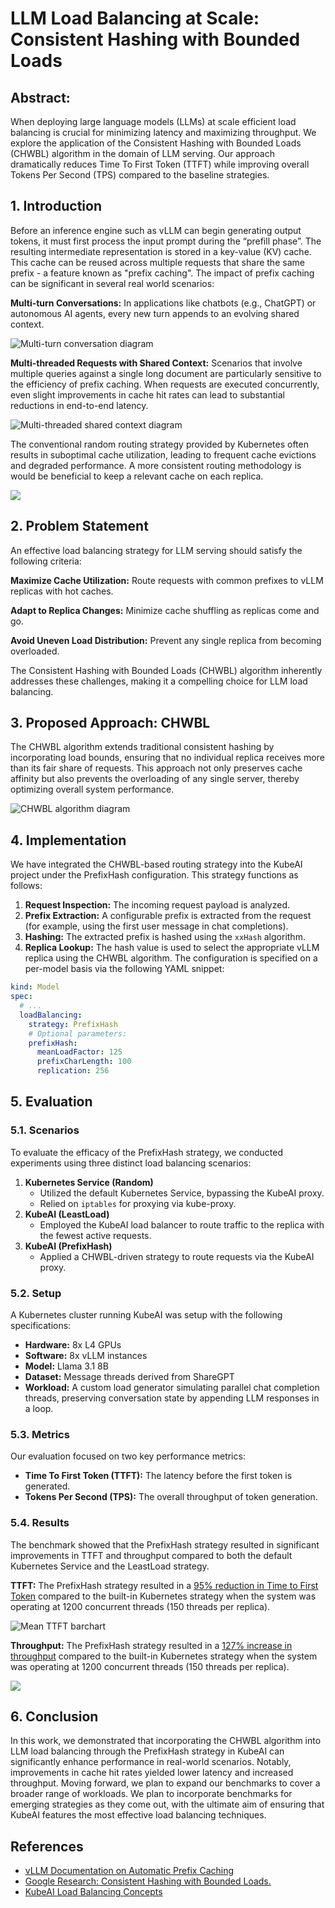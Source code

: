 # LLM Load Balancing at Scale: Consistent Hashing with Bounded Loads

## Abstract:

When deploying large language models (LLMs) at scale efficient load balancing is crucial for minimizing latency and maximizing throughput. We explore the application of the Consistent Hashing with Bounded Loads (CHWBL) algorithm in the domain of LLM serving. Our approach dramatically reduces Time To First Token (TTFT) while improving overall Tokens Per Second (TPS) compared to the baseline strategies.

## 1. Introduction

Before an inference engine such as vLLM can begin generating output tokens, it must first process the input prompt during the “prefill phase”. The resulting intermediate representation is stored in a key-value (KV) cache. This cache can be reused across multiple requests that share the same prefix - a feature known as "prefix caching". The impact of prefix caching can be significant in several real world scenarios:

**Multi-turn Conversations:** In applications like chatbots (e.g., ChatGPT) or autonomous AI agents, every new turn appends to an evolving shared context.

<img src="/diagrams/multi-turn-clients.excalidraw.png" style="max-width:600px" alt="Multi-turn conversation diagram">

**Multi-threaded Requests with Shared Context:**
Scenarios that involve multiple queries against a single long document are particularly sensitive to the efficiency of prefix caching. When requests are executed concurrently, even slight improvements in cache hit rates can lead to substantial reductions in end-to-end latency.

<img src="/diagrams/multi-threaded-shared-context.excalidraw.png" style="max-width:600px" alt="Multi-threaded shared context diagram">

The conventional random routing strategy provided by Kubernetes often results in suboptimal cache utilization, leading to frequent cache evictions and degraded performance. A more consistent routing methodology is would be beneficial to keep a relevant cache on each replica.

<img src="/diagrams/random-vs-consistent-hash.excalidraw.png" style="max-width:800px"></img>

## 2. Problem Statement

An effective load balancing strategy for LLM serving should satisfy the following criteria:

**Maximize Cache Utilization:** Route requests with common prefixes to vLLM replicas with hot caches.

**Adapt to Replica Changes:** Minimize cache shuffling as replicas come and go.

**Avoid Uneven Load Distribution:** Prevent any single replica from becoming overloaded.

The Consistent Hashing with Bounded Loads (CHWBL) algorithm inherently addresses these challenges, making it a compelling choice for LLM load balancing.

## 3. Proposed Approach: CHWBL

The CHWBL algorithm extends traditional consistent hashing by incorporating load bounds, ensuring that no individual replica receives more than its fair share of requests. This approach not only preserves cache affinity but also prevents the overloading of any single server, thereby optimizing overall system performance.

<img src="/diagrams/chwbl.excalidraw.png" style="max-width:600px" alt="CHWBL algorithm diagram">

## 4. Implementation

We have integrated the CHWBL-based routing strategy into the KubeAI project under the PrefixHash configuration. This strategy functions as follows:

1. **Request Inspection:** The incoming request payload is analyzed.
2. **Prefix Extraction:** A configurable prefix is extracted from the request (for example, using the first user message in chat completions).
3. **Hashing:** The extracted prefix is hashed using the `xxHash` algorithm.
4. **Replica Lookup:** The hash value is used to select the appropriate vLLM replica using the CHWBL algorithm.
The configuration is specified on a per-model basis via the following YAML snippet:

```yaml
kind: Model
spec:
  # ...
  loadBalancing:
    strategy: PrefixHash
    # Optional parameters:
    prefixHash:
      meanLoadFactor: 125
      prefixCharLength: 100
      replication: 256
```

## 5. Evaluation

### 5.1. Scenarios

To evaluate the efficacy of the PrefixHash strategy, we conducted experiments using three distinct load balancing scenarios:

1. **Kubernetes Service (Random)**
    * Utilized the default Kubernetes Service, bypassing the KubeAI proxy.
    * Relied on `iptables` for proxying via kube-proxy.
2. **KubeAI (LeastLoad)**
    * Employed the KubeAI load balancer to route traffic to the replica with the fewest active requests.
3. **KubeAI (PrefixHash)**
    * Applied a CHWBL-driven strategy to route requests via the KubeAI proxy.

### 5.2. Setup

A Kubernetes cluster running KubeAI was setup with the following specifications:

* **Hardware:** 8x L4 GPUs
* **Software:** 8x vLLM instances
* **Model:** Llama 3.1 8B
* **Dataset:** Message threads derived from ShareGPT
* **Workload:** A custom load generator simulating parallel chat completion threads, preserving conversation state by appending LLM responses in a loop.

### 5.3. Metrics

Our evaluation focused on two key performance metrics:

* **Time To First Token (TTFT):** The latency before the first token is generated.
* **Tokens Per Second (TPS):** The overall throughput of token generation.

### 5.4. Results

The benchmark showed that the PrefixHash strategy resulted in significant improvements in TTFT and throughput compared to both the default Kubernetes Service and the LeastLoad strategy.

**TTFT:** The PrefixHash strategy resulted in a <u>95% reduction in Time to First Token</u> compared to the built-in Kubernetes strategy when the system was operating at 1200 concurrent threads (150 threads per replica).

<img src="/graphs/ttft-benchmark.png" style="max-width:600px" alt="Mean TTFT barchart"></img>

**Throughput:** The PrefixHash strategy resulted in a <u>127% increase in throughput</u> compared to the built-in Kubernetes strategy when the system was operating at 1200 concurrent threads (150 threads per replica).

<img src="/graphs/throughput-benchmark.png" style="max-width:600px"></img>

## 6. Conclusion

In this work, we demonstrated that incorporating the CHWBL algorithm into LLM load balancing through the PrefixHash strategy in KubeAI can significantly enhance performance in real-world scenarios. Notably, improvements in cache hit rates yielded lower latency and increased throughput. Moving forward, we plan to expand our benchmarks to cover a broader range of workloads. We plan to incorporate benchmarks for emerging strategies as they come out, with the ultimate aim of ensuring that KubeAI features the most effective load balancing techniques.

## References

* [vLLM Documentation on Automatic Prefix Caching](https://docs.vllm.ai/en/latest/features/automatic_prefix_caching.html)
* [Google Research: Consistent Hashing with Bounded Loads.](https://research.google/blog/consistent-hashing-with-bounded-loads/)
* [KubeAI Load Balancing Concepts](https://www.kubeai.org/concepts/load-balancing/)